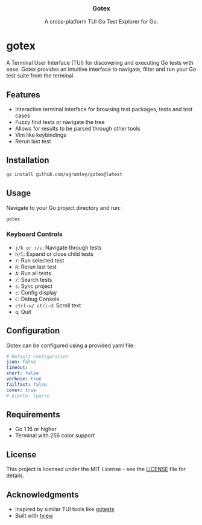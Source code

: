 <div align="center">
  <h3 align="center">Gotex</h3>
  <p align="center">
        A cross-platform TUI Go Test Explorer for Go.
  </p>
</div>

# gotex

A Terminal User Interface (TUI) for discovering and executing Go tests with ease. Gotex provides an intuitive interface to navigate, filter and run your Go test suite from the terminal.

## Features

- Interactive terminal interface for browsing test packages, tests and test cases
- Fuzzy find tests or navigate the tree
- Allows for results to be parsed through other tools
- Vim like keybindings
- Rerun last test

## Installation

```bash
go install github.com/sgrumley/gotex@latest
```

## Usage

Navigate to your Go project directory and run:

```bash
gotex
```

### Keyboard Controls

- `j/k or ↑/↓`: Navigate through tests
- `h/l`: Expand or close child tests
- `r`: Run selected test
- `R`: Rerun last test
- `A`: Run all tests
- `/`: Search tests
- `s`: Sync project
- `c`: Config display
- `C`: Debug Console
- `ctrl-u/ ctrl-d`: Scroll text
- `q`: Quit


## Configuration

Gotex can be configured using a provided yaml file:

```yaml
# Default configuration
json: false
timeout:
short: false
verbose: true
failfast: false
cover: true
# pipeto: tparse

```

## Requirements

- Go 1.16 or higher
- Terminal with 256 color support

## License

This project is licensed under the MIT License - see the [LICENSE](LICENSE) file for details.

## Acknowledgments

- Inspired by similar TUI tools like [gotests](https://github.com/cweill/gotests)
- Built with [tview](https://github.com/rivo/tview)

